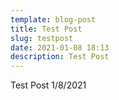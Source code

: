 ```yaml
---
template: blog-post
title: Test Post
slug: testpost
date: 2021-01-08 18:13
description: Test Post
---
```

Test Post 1/8/2021